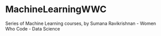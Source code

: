 # MachineLearningWWC
Series of Machine Learning courses, by Sumana Ravikrishnan - Women Who Code - Data Science
